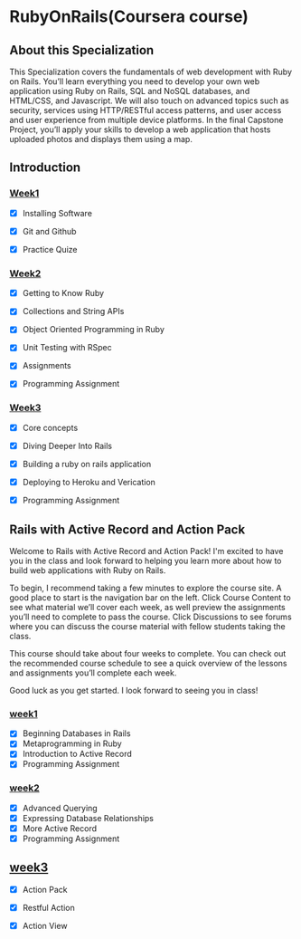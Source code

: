 # RubyOnRails(Coursera course)

## About this Specialization
This Specialization covers the fundamentals of web development with Ruby on Rails. You’ll learn everything you need to develop your own web application using Ruby on Rails, SQL and NoSQL databases, and HTML/CSS, and Javascript. We will also touch on advanced topics such as security, services using HTTP/RESTful access patterns, and user access and user experience from multiple device platforms. In the final Capstone Project, you’ll apply your skills to develop a web application that hosts uploaded photos and displays them using a map.

## Introduction


### [Week1](./Introduction/week1)
- [x] Installing Software
- [x] Git and Github
- [x] Practice Quize


### [Week2](./Introduction/week2)
- [x] Getting to Know Ruby
- [x] Collections and String APIs
- [x] Object Oriented Programming in Ruby
- [x] Unit Testing with RSpec
- [x] Assignments
- [x] Programming Assignment


### [Week3](./Introduction/week3)
- [x] Core concepts
- [x] Diving Deeper Into Rails
- [x] Building a ruby on rails application
- [x] Deploying to Heroku and Verication
- [x] Programming Assignment


## Rails with Active Record and Action Pack

Welcome to Rails with Active Record and Action Pack! I'm excited to have you in the class and look forward to helping you learn more about how to build web applications with Ruby on Rails.

To begin, I recommend taking a few minutes to explore the course site. A good place to start is the navigation bar on the left. Click Course Content to see what material we’ll cover each week, as well preview the assignments you’ll need to complete to pass the course. Click Discussions to see forums where you can discuss the course material with fellow students taking the class.

This course should take about four weeks to complete. You can check out the recommended course schedule to see a quick overview of the lessons and assignments you’ll complete each week.

Good luck as you get started. I look forward to seeing you in class!


### [week1](./Active_Record_and_Action_Pack/week1)
- [x] Beginning Databases in Rails
- [x] Metaprogramming in Ruby
- [x] Introduction to Active Record
- [x] Programming Assignment

### [week2](./Active_Record_and_Action_Pack/week2)
- [x] Advanced Querying
- [x] Expressing Database Relationships
- [x] More Active Record
- [x] Programming Assignment

## [week3](./Active_Record_and_Action_Pack/week3)
- [x] Action Pack
- [x] Restful Action
- [x] Action View





